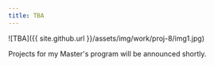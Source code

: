 ```yaml
---
title: TBA
---
```


![TBA]({{ site.github.url }}/assets/img/work/proj-8/img1.jpg)

Projects for my Master's program will be announced shortly.